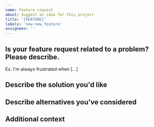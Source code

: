 ```yaml
---
name: Feature request
about: Suggest an idea for this project
title: '[FEATURE]'
labels: 'new new_feature'
assignees: ''
---
```


## Is your feature request related to a problem? Please describe.
<!-- A clear and concise description of what the problem is. -->

Ex. I'm always frustrated when [...]

## Describe the solution you'd like
<!-- A clear and concise description of what you want to happen. -->

## Describe alternatives you've considered
<!-- A clear and concise description of any alternative solutions or features you've considered. -->

## Additional context
<!-- Add any other context or screenshots about the feature request here. -->